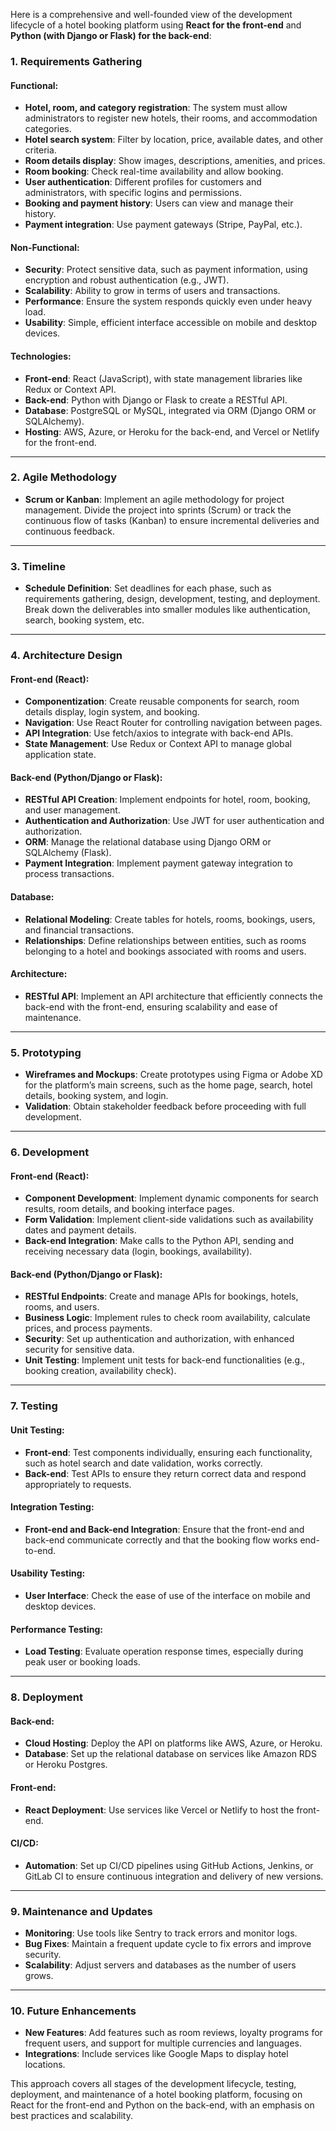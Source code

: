 Here is a comprehensive and well-founded view of the development lifecycle of a hotel booking platform using **React for the front-end** and **Python (with Django or Flask) for the back-end**:

### 1. **Requirements Gathering**

#### Functional:

- **Hotel, room, and category registration**: The system must allow administrators to register new hotels, their rooms, and accommodation categories.
- **Hotel search system**: Filter by location, price, available dates, and other criteria.
- **Room details display**: Show images, descriptions, amenities, and prices.
- **Room booking**: Check real-time availability and allow booking.
- **User authentication**: Different profiles for customers and administrators, with specific logins and permissions.
- **Booking and payment history**: Users can view and manage their history.
- **Payment integration**: Use payment gateways (Stripe, PayPal, etc.).

#### Non-Functional:

- **Security**: Protect sensitive data, such as payment information, using encryption and robust authentication (e.g., JWT).
- **Scalability**: Ability to grow in terms of users and transactions.
- **Performance**: Ensure the system responds quickly even under heavy load.
- **Usability**: Simple, efficient interface accessible on mobile and desktop devices.

#### Technologies:

- **Front-end**: React (JavaScript), with state management libraries like Redux or Context API.
- **Back-end**: Python with Django or Flask to create a RESTful API.
- **Database**: PostgreSQL or MySQL, integrated via ORM (Django ORM or SQLAlchemy).
- **Hosting**: AWS, Azure, or Heroku for the back-end, and Vercel or Netlify for the front-end.

---

### 2. **Agile Methodology**

- **Scrum or Kanban**: Implement an agile methodology for project management. Divide the project into sprints (Scrum) or track the continuous flow of tasks (Kanban) to ensure incremental deliveries and continuous feedback.

---

### 3. **Timeline**

- **Schedule Definition**: Set deadlines for each phase, such as requirements gathering, design, development, testing, and deployment. Break down the deliverables into smaller modules like authentication, search, booking system, etc.

---

### 4. **Architecture Design**

#### Front-end (React):

- **Componentization**: Create reusable components for search, room details display, login system, and booking.
- **Navigation**: Use React Router for controlling navigation between pages.
- **API Integration**: Use fetch/axios to integrate with back-end APIs.
- **State Management**: Use Redux or Context API to manage global application state.

#### Back-end (Python/Django or Flask):

- **RESTful API Creation**: Implement endpoints for hotel, room, booking, and user management.
- **Authentication and Authorization**: Use JWT for user authentication and authorization.
- **ORM**: Manage the relational database using Django ORM or SQLAlchemy (Flask).
- **Payment Integration**: Implement payment gateway integration to process transactions.

#### Database:

- **Relational Modeling**: Create tables for hotels, rooms, bookings, users, and financial transactions.
- **Relationships**: Define relationships between entities, such as rooms belonging to a hotel and bookings associated with rooms and users.

#### Architecture:

- **RESTful API**: Implement an API architecture that efficiently connects the back-end with the front-end, ensuring scalability and ease of maintenance.

---

### 5. **Prototyping**

- **Wireframes and Mockups**: Create prototypes using Figma or Adobe XD for the platform’s main screens, such as the home page, search, hotel details, booking system, and login.
- **Validation**: Obtain stakeholder feedback before proceeding with full development.

---

### 6. **Development**

#### Front-end (React):

- **Component Development**: Implement dynamic components for search results, room details, and booking interface pages.
- **Form Validation**: Implement client-side validations such as availability dates and payment details.
- **Back-end Integration**: Make calls to the Python API, sending and receiving necessary data (login, bookings, availability).

#### Back-end (Python/Django or Flask):

- **RESTful Endpoints**: Create and manage APIs for bookings, hotels, rooms, and users.
- **Business Logic**: Implement rules to check room availability, calculate prices, and process payments.
- **Security**: Set up authentication and authorization, with enhanced security for sensitive data.
- **Unit Testing**: Implement unit tests for back-end functionalities (e.g., booking creation, availability check).

---

### 7. **Testing**

#### Unit Testing:

- **Front-end**: Test components individually, ensuring each functionality, such as hotel search and date validation, works correctly.
- **Back-end**: Test APIs to ensure they return correct data and respond appropriately to requests.

#### Integration Testing:

- **Front-end and Back-end Integration**: Ensure that the front-end and back-end communicate correctly and that the booking flow works end-to-end.

#### Usability Testing:

- **User Interface**: Check the ease of use of the interface on mobile and desktop devices.

#### Performance Testing:

- **Load Testing**: Evaluate operation response times, especially during peak user or booking loads.

---

### 8. **Deployment**

#### Back-end:

- **Cloud Hosting**: Deploy the API on platforms like AWS, Azure, or Heroku.
- **Database**: Set up the relational database on services like Amazon RDS or Heroku Postgres.

#### Front-end:

- **React Deployment**: Use services like Vercel or Netlify to host the front-end.

#### CI/CD:

- **Automation**: Set up CI/CD pipelines using GitHub Actions, Jenkins, or GitLab CI to ensure continuous integration and delivery of new versions.

---

### 9. **Maintenance and Updates**

- **Monitoring**: Use tools like Sentry to track errors and monitor logs.
- **Bug Fixes**: Maintain a frequent update cycle to fix errors and improve security.
- **Scalability**: Adjust servers and databases as the number of users grows.

---

### 10. **Future Enhancements**

- **New Features**: Add features such as room reviews, loyalty programs for frequent users, and support for multiple currencies and languages.
- **Integrations**: Include services like Google Maps to display hotel locations.


This approach covers all stages of the development lifecycle, testing, deployment, and maintenance of a hotel booking platform, focusing on React for the front-end and Python on the back-end, with an emphasis on best practices and scalability.